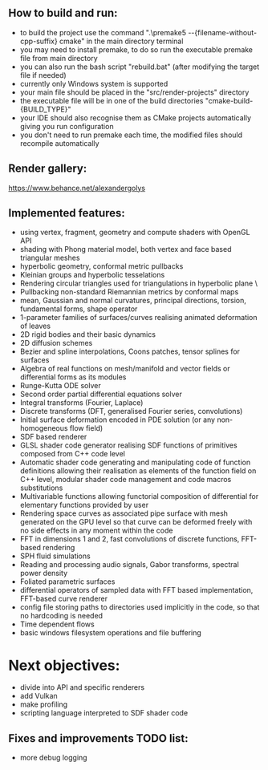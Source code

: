 ## How to build and run:
- to build the project use the command ".\premake5 --{filename-without-cpp-suffix} cmake" in the main directory terminal
- you may need to install premake, to do so run the executable premake file from main directory
- you can also run the bash script "rebuild.bat" (after modifying the target file if needed)
- currently only Windows system is supported 
- your main file should be placed in the "src/render-projects" directory
- the executable file will be in one of the build directories "cmake-build-{BUILD_TYPE}"
- your IDE should also recognise them as CMake projects automatically giving you run configuration
- you don't need to run premake each time, the modified files should recompile automatically

## Render gallery: 
https://www.behance.net/alexandergolys


## Implemented features:
- using vertex, fragment, geometry and compute shaders with OpenGL API
- shading with Phong material model, both vertex and face based triangular meshes
- hyperbolic geometry, conformal metric pullbacks
- Kleinian groups and hyperbolic tesselations
- Rendering circular triangles used for triangulations in hyperbolic plane \
- Pullbacking non-standard Riemannian metrics by conformal maps 
- mean, Gaussian and normal curvatures, principal directions, torsion, fundamental forms, shape operator 
- 1-parameter families of surfaces/curves realising animated deformation of leaves
- 2D rigid bodies and their basic dynamics
- 2D diffusion schemes
- Bezier and spline interpolations, Coons patches, tensor splines for surfaces
- Algebra of real functions on mesh/manifold and vector fields or differential forms as its modules
- Runge-Kutta ODE solver
- Second order partial differential equations solver 
- Integral transforms (Fourier, Laplace)
- Discrete transforms (DFT, generalised Fourier series, convolutions)
- Initial surface deformation encoded in PDE solution (or any non-homogeneous flow field)
- SDF based renderer 
- GLSL shader code generator realising SDF functions of primitives composed from C++ code level 
- Automatic shader code generating and manipulating code of function definitions allowing their realisation 
as elements of the function field on C++ level, modular shader code management and code macros substitutions 
- Multivariable functions allowing functorial composition of differential for elementary functions provided by user
- Rendering space curves as associated pipe surface with mesh generated on the GPU level so that curve can be deformed freely 
with no side effects in any moment within the code
- FFT in dimensions 1 and 2, fast convolutions of discrete functions, FFT-based rendering 
- SPH fluid simulations 
- Reading and processing audio signals, Gabor transforms, spectral power density 
- Foliated parametric surfaces
- differential operators of sampled data with FFT based implementation, FFT-based curve renderer 
- config file storing paths to directories used implicitly in the code, so that no hardcoding is needed
- Time dependent flows 
- basic windows filesystem operations and file buffering 

# Next objectives:
- divide into API and specific renderers
- add Vulkan 
- make profiling 
- scripting language interpreted to SDF shader code


## Fixes and improvements TODO list:
- more debug logging
